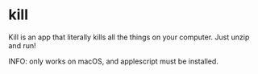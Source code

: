 # kill
Kill is an app that literally kills all the things on your computer. Just unzip and run!

INFO: only works on macOS, and applescript must be installed.
